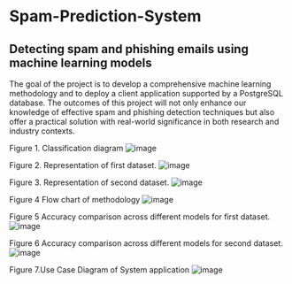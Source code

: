 # Spam-Prediction-System
## Detecting spam and phishing emails using machine learning models

The goal of the project is to develop a comprehensive machine learning methodology and to deploy a client application supported by a PostgreSQL database. The outcomes of this project will not only enhance our knowledge of effective spam and phishing detection techniques but also offer a practical solution with real-world significance in both research and industry contexts.

Figure 1. Classification diagram
![image](https://github.com/user-attachments/assets/01ad9d16-18f2-4cb9-aaa9-c9eb67d2502b)

Figure 2. Representation of first dataset. 
![image](https://github.com/user-attachments/assets/449faa2b-fe45-4192-9ecb-001839c0c51b)


Figure 3. Representation of second dataset. 
![image](https://github.com/user-attachments/assets/5a978a5d-18be-4de4-8c38-c2a5a08f81e3)


Figure 4 Flow chart of methodology
![image](https://github.com/user-attachments/assets/b89d384d-ae31-405a-9308-50fa3daee135)


Figure 5 Accuracy comparison across different models for first dataset.
![image](https://github.com/user-attachments/assets/3866f4f6-0a96-4794-b7d4-b41ff0c5509b)


Figure 6 Accuracy comparison across different models for second dataset.
![image](https://github.com/user-attachments/assets/99815b1e-b9dc-4d47-ae57-d64f2428d6d7)


Figure 7.Use Case Diagram of System application
![image](https://github.com/user-attachments/assets/7e49d652-ca59-4be9-9fe1-e9a62d32b2df)
